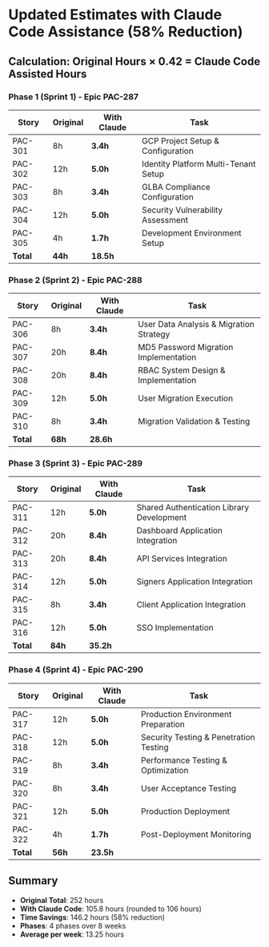 # Updated Estimates with Claude Code Assistance (58% Reduction)

## Calculation: Original Hours × 0.42 = Claude Code Assisted Hours

### Phase 1 (Sprint 1) - Epic PAC-287
| Story | Original | With Claude | Task |
|-------|----------|-------------|------|
| PAC-301 | 8h | **3.4h** | GCP Project Setup & Configuration |
| PAC-302 | 12h | **5.0h** | Identity Platform Multi-Tenant Setup |
| PAC-303 | 8h | **3.4h** | GLBA Compliance Configuration |
| PAC-304 | 12h | **5.0h** | Security Vulnerability Assessment |
| PAC-305 | 4h | **1.7h** | Development Environment Setup |
| **Total** | **44h** | **18.5h** | |

### Phase 2 (Sprint 2) - Epic PAC-288
| Story | Original | With Claude | Task |
|-------|----------|-------------|------|
| PAC-306 | 8h | **3.4h** | User Data Analysis & Migration Strategy |
| PAC-307 | 20h | **8.4h** | MD5 Password Migration Implementation |
| PAC-308 | 20h | **8.4h** | RBAC System Design & Implementation |
| PAC-309 | 12h | **5.0h** | User Migration Execution |
| PAC-310 | 8h | **3.4h** | Migration Validation & Testing |
| **Total** | **68h** | **28.6h** | |

### Phase 3 (Sprint 3) - Epic PAC-289
| Story | Original | With Claude | Task |
|-------|----------|-------------|------|
| PAC-311 | 12h | **5.0h** | Shared Authentication Library Development |
| PAC-312 | 20h | **8.4h** | Dashboard Application Integration |
| PAC-313 | 20h | **8.4h** | API Services Integration |
| PAC-314 | 12h | **5.0h** | Signers Application Integration |
| PAC-315 | 8h | **3.4h** | Client Application Integration |
| PAC-316 | 12h | **5.0h** | SSO Implementation |
| **Total** | **84h** | **35.2h** | |

### Phase 4 (Sprint 4) - Epic PAC-290
| Story | Original | With Claude | Task |
|-------|----------|-------------|------|
| PAC-317 | 12h | **5.0h** | Production Environment Preparation |
| PAC-318 | 12h | **5.0h** | Security Testing & Penetration Testing |
| PAC-319 | 8h | **3.4h** | Performance Testing & Optimization |
| PAC-320 | 8h | **3.4h** | User Acceptance Testing |
| PAC-321 | 12h | **5.0h** | Production Deployment |
| PAC-322 | 4h | **1.7h** | Post-Deployment Monitoring |
| **Total** | **56h** | **23.5h** | |

## Summary
- **Original Total**: 252 hours
- **With Claude Code**: 105.8 hours (rounded to 106 hours)
- **Time Savings**: 146.2 hours (58% reduction)
- **Phases**: 4 phases over 8 weeks
- **Average per week**: 13.25 hours